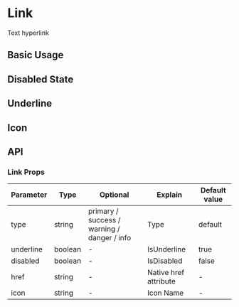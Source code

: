 # Link

Text hyperlink

## Basic Usage

<demo src="./link/link-base.vue" title="Basic Text Link Usage"></demo>

## Disabled State

<demo src="./link/link-disabled.vue" title="Text link unavailable status"></demo>

## Underline

<demo src="./link/link-underline.vue" title="Text link underline"></demo>

## Icon

<demo src="./link/link-icon.vue" title="Text links with icons enhance recognition"></demo>

## API

### Link Props

| Parameter | Type    | Optional                                    | Explain               | Default value |
| --------- | ------- | ------------------------------------------- | --------------------- | ------------- |
| type      | string  | primary / success / warning / danger / info | Type                  | default       |
| underline | boolean | -                                           | IsUnderline           | true          |
| disabled  | boolean | -                                           | IsDisabled            | false         |
| href      | string  | -                                           | Native href attribute | -             |
| icon      | string  | -                                           | Icon Name             | -             |

<style scope>
/* // 覆盖默认样式 */
.vp-doc a[class*="z-link--default"] {
  color: #606266;
}
.vp-doc a[class*="z-link--default"]:hover {
  color: #409eff;
}
.vp-doc a[class*="z-link--primary"] {
  color: #409eff;
}
.vp-doc a[class*="z-link--success"] {
  color: #67c23a;
}
.vp-doc a[class*="z-link--warning"] {
  color: #e6a23c;
}
.vp-doc a[class*="z-link--danger"] {
  color: #f56c6c;
}
.vp-doc a[class*="z-link--info"] {
  color: #909399;
}
</style>
